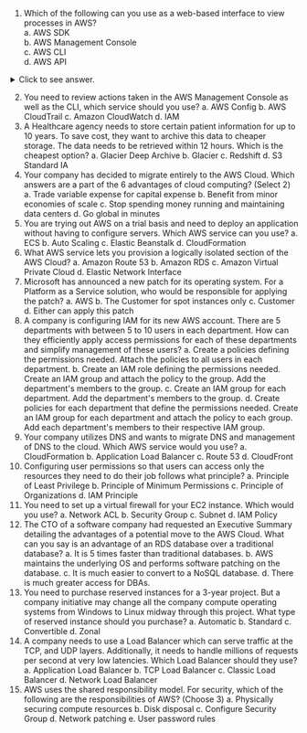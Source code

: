 1. Which of the following can you use as a web-based interface to view processes in AWS?  
	a. AWS SDK  
	b. AWS Management Console  
	c. AWS CLI  
	d. AWS API  
<details>
 	<summary>Click to see answer.</summary>

b
</details>

2. You need to review actions taken in the AWS Management Console as well as the CLI, which service should you use?
	a. AWS Config
	b. AWS CloudTrail
	c. Amazon CloudWatch
	d. IAM
3. A Healthcare agency needs to store certain patient information for up to 10 years. To save cost, they want to archive this data to cheaper storage. The data needs to be retrieved within 12 hours. Which is the cheapest option?
	a. Glacier Deep Archive
	b. Glacier
	c. Redshift
	d. S3 Standard IA
4. Your company has decided to migrate entirely to the AWS Cloud. Which answers are a part of the 6 advantages of cloud computing? (Select 2)
	a. Trade variable expense for capital expense
	b. Benefit from minor economies of scale
	c. Stop spending money running and maintaining data centers
	d. Go global in minutes
5. You are trying out AWS on a trial basis and need to deploy an application without having to configure servers. Which AWS service can you use?
	a. ECS
	b. Auto Scaling
	c. Elastic Beanstalk 
	d. CloudFormation
6. What AWS service lets you provision a logically isolated section of the AWS Cloud?
	a. Amazon Route 53
	b. Amazon RDS
	c. Amazon Virtual Private Cloud
	d. Elastic Network Interface
7. Microsoft has announced a new patch for its operating system. For a Platform as a Service solution, who would be responsible for applying the patch?
	a. AWS
	b. The Customer for spot instances only
	c. Customer
	d. Either can apply this patch
8. A company is configuring IAM for its new AWS account. There are 5 departments with between 5 to 10 users in each department. How can they efficiently apply access permissions for each of these departments and simplify management of these users?
	a. Create a policies defining the permissions needed. Attach the policies to all users in each department.
	b. Create an IAM role defining the permissions needed. Create an IAM group and attach the policy to the group. Add the department's members to the group.
	c. Create an IAM group for each department. Add the department's members to the group.
	d. Create policies for each department that define the permissions needed. Create an IAM group for each department and attach the policy to each group. Add each department's members to their respective IAM group.
9. Your company utilizes DNS and wants to migrate DNS and management of DNS to the cloud. Which AWS service would you use?
	a. CloudFormation
	b. Application Load Balancer
	c. Route 53
	d. CloudFront
10. Configuring user permissions so that users can access only the resources they need to do their job follows what principle?
	a. Principle of Least Privilege
	b. Principle of Minimum Permissions
	c. Principle of Organizations
	d. IAM Principle
11. You need to set up a virtual firewall for your EC2 instance. Which would you use?
	a. Network ACL
	b. Security Group
	c. Subnet
	d. IAM Policy
12. The CTO of a software company had requested an Executive Summary detailing the advantages of a potential move to the AWS Cloud. What can you say is an advantage of an RDS database over a traditional database?
	a. It is 5 times faster than traditional databases.
	b. AWS maintains the underlying OS and performs software patching on the database.
	c. It is much easier to convert to a NoSQL database.
	d. There is much greater access for DBAs.
13. You need to purchase reserved instances for a 3-year project. But a company initiative may change all the company compute operating systems from Windows to Linux midway through this project. What type of reserved instance should you purchase?
	a. Automatic
	b. Standard
	c. Convertible
	d. Zonal
14. A company needs to use a Load Balancer which can serve traffic at the TCP, and UDP layers. Additionally, it needs to handle millions of requests per second at very low latencies. Which Load Balancer should they use?
	a. Application Load Balancer
	b. TCP Load Balancer
	c. Classic Load Balancer
	d. Network Load Balancer
15. AWS uses the shared responsibility model. For security, which of the following are the responsibilities of AWS? (Choose 3)
	a. Physically securing compute resources
	b. Disk disposal
	c. Configure Security Group
	d. Network patching
	e. User password rules

